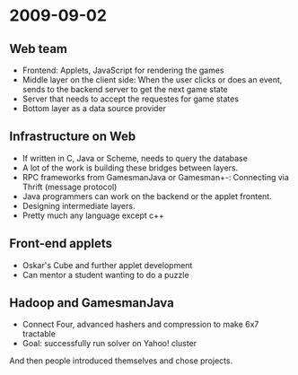 2009-09-02
==========

Web team
--------

-   Frontend: Applets, JavaScript for rendering the games
-   Middle layer on the client side: When the user clicks or does an event, sends to the backend server to get the next game state
-   Server that needs to accept the requestes for game states
-   Bottom layer as a data source provider

Infrastructure on Web
---------------------

-   If written in C, Java or Scheme, needs to query the database
-   A lot of the work is building these bridges between layers.
-   RPC frameworks from GamesmanJava or Gamesman+-: Connecting via Thrift (message protocol)
-   Java programmers can work on the backend or the applet frontent.
-   Designing intermediate layers.
-   Pretty much any language except c++

Front-end applets
-----------------

-   Oskar's Cube and further applet development
-   Can mentor a student wanting to do a puzzle

Hadoop and GamesmanJava
-----------------------

-   Connect Four, advanced hashers and compression to make 6x7 tractable
-   Goal: successfully run solver on Yahoo! cluster

And then people introduced themselves and chose projects.
